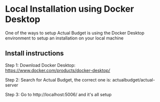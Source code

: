 # Local Installation using Docker Desktop
One of the ways to setup Actual Budget is using the Docker Desktop environment to setup an installation on your local machine

## Install instructions

Step 1: Download Docker Desktop: https://www.docker.com/products/docker-desktop/

Step 2: Search for Actual Budget, the correct one is: actualbudget/actual-server

Step 3: Go to http://localhost:5006/ and it's all setup
